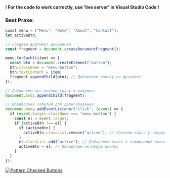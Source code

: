 #### ! For the code to work correctly, use 'live server' in Visual Studio Code !
### Best Praxe:
```js
﻿const menu = ["Menu", "Home", "About", "Contact"];
let activeBtn;

// Создаем фрагмент документа
const fragment = document.createDocumentFragment();

menu.forEach((item) => {
  const btn = document.createElement("button");
  btn.className = "menu-button";
  btn.textContent = item;
  fragment.appendChild(btn); // Добавляем кнопку во фрагмент
});

// Добавляем все кнопки сразу в документ
document.body.appendChild(fragment);

// Обработчик событий для делегирования
document.body.addEventListener("click", (event) => {
  if (event.target.className === "menu-button") {
    const el = event.target;
    if (activeBtn !== el) {
      if (activeBtn) {
        activeBtn.classList.remove("active"); // Удаляем класс у предыдущей кнопки
      }
      el.classList.add("active"); // Добавляем класс к нажимаемой кнопке
      activeBtn = el; // Обновляем активную кнопку
    }
  }
});
```
[![Pattern Checked Buttons](https://github.com/AndriiKot/VanillaJS__Cooks/blob/main/_001_checked_buttons/__demo__/__v1_0_0__.png)](https://github.com/AndriiKot/VanillaJS__Cooks/blob/main/_001_checked_buttons/_00-0__Best__Praxe__)
